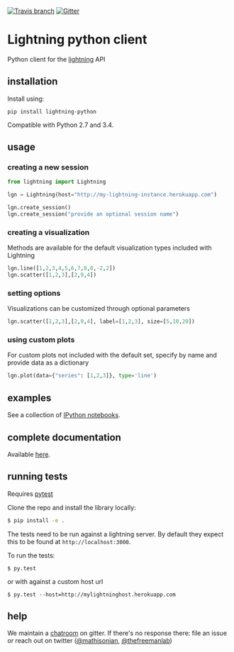 [![Travis branch](https://img.shields.io/travis/lightning-viz/lightning-python/master.svg)]()
[![Gitter](https://badges.gitter.im/Join%20Chat.svg)](https://gitter.im/lightning-viz/lightning?utm_source=badge&utm_medium=badge&utm_campaign=pr-badge&utm_content=badge)


Lightning python client
================

Python client for the [lightning](https://github.com/mathisonian/lightning) API

## installation
Install using:

```
pip install lightning-python
```
Compatible with Python 2.7 and 3.4. 

## usage

### creating a new session

```python
from lightning import Lightning

lgn = Lightning(host="http://my-lightning-instance.herokuapp.com")

lgn.create_session()
lgn.create_session("provide an optional session name")
```

### creating a visualization
Methods are available for the default visualization types included with Lightning
```python
lgn.line([1,2,3,4,5,6,7,8,0,-2,2])
lgn.scatter([1,2,3],[2,9,4])
```

### setting options
Visualizations can be customized through optional parameters
```python
lgn.scatter([1,2,3],[2,9,4], label=[1,2,3], size=[5,10,20])
```
### using custom plots
For custom plots not included with the default set, specify by name and provide data as a dictionary
```python
lgn.plot(data={"series": [1,2,3]}, type='line')
```

## examples

See a collection of [IPython notebooks](http://nbviewer.ipython.org/github/lightning-viz/lightning-example-notebooks/tree/master/).

## complete documentation

Available [here](http://lightning-viz.github.io/lightning-python/).

## running tests

Requires [pytest](http://pytest.org/latest/)

Clone the repo and install the library locally:

```sh
$ pip install -e .
``` 

The tests need to be run against a lightning server. By default they expect
this to be found at `http://localhost:3000`.

To run the tests:

```
$ py.test
```

or with against a custom host url


```
$ py.test --host=http://mylightninghost.herokuapp.com
```

## help

We maintain a [chatroom](https://gitter.im/lightning-viz/lightning) on gitter. If there's no response there: file an issue or reach out on twitter ([@mathisonian](http://twitter.com/matisonian), [@thefreemanlab](http://twitter.com/thefreemanlab))

